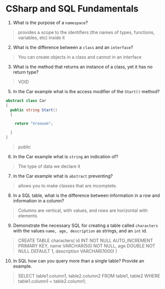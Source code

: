 # CSharp and SQL Fundamentals
01. What is the purpose of a `namespace`?

  >  provides a scope to the identifiers (the names of types, functions, variables, etc) inside it

02. What is the difference between a `class` and an `interface`?

  > You can create objects in a class and cannot in an interface

03. What is the method that returns an instance of a class, yet it has no return type?

  > VOID

05. In the Car example what is the access modifier of the `Start()` method?

  ```c#
  abstract class Car
  {
    public string Start()
    {

      return "Vroooom";

    }
  }
  ```

  > public

06. In the Car example what is `string` an indication of?

  > The type of data we declare it

07. In the Car example what is `abstract` preventing?

  > allows you to make classes that are incomplete.

08. In a SQL table, what is the difference between information in a row and information in a column?

  > Columns are vertical, with values, and rows are horizontal with elements

09. Demonstrate the necessary SQL for creating a table called `characters` with the values `name, age, description` as strings, and an `int` id.

  > CREATE TABLE
    characters(
      id INT NOT NULL AUTO_INCREMENT PRIMARY KEY,
      name VARCHAR(50) NOT NULL,
      age DOUBLE NOT NULL DEFAULT 1,
      description VARCHAR(1000)
    )

10. In SQL how can you query more than a single table? Provide an example.

  > SELECT table1.column1, table2.column2 FROM table1, table2 WHERE table1.column1 = table2.column1;
